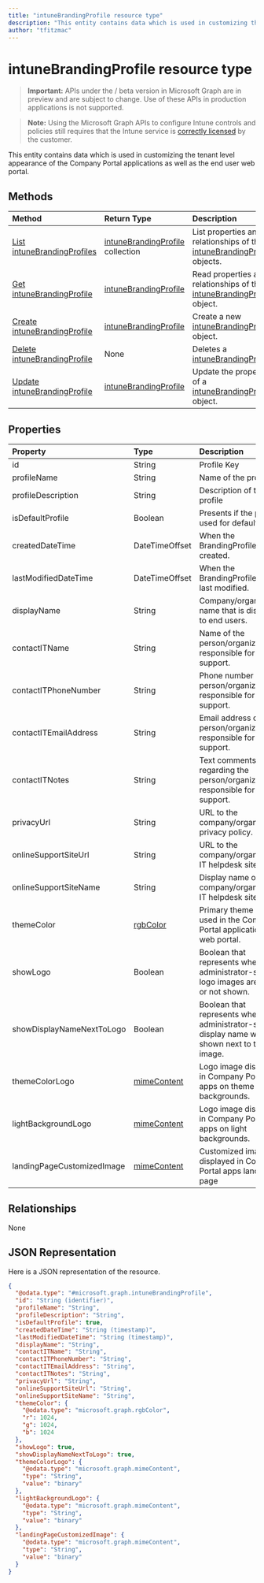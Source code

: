 ```yaml
---
title: "intuneBrandingProfile resource type"
description: "This entity contains data which is used in customizing the tenant level appearance of the Company Portal applications as well as the end user web portal."
author: "tfitzmac"
---
```


# intuneBrandingProfile resource type

> **Important:** APIs under the / beta version in Microsoft Graph are in preview and are subject to change. Use of these APIs in production applications is not supported.

> **Note:** Using the Microsoft Graph APIs to configure Intune controls and policies still requires that the Intune service is [correctly licensed](https://go.microsoft.com/fwlink/?linkid=839381) by the customer.

This entity contains data which is used in customizing the tenant level appearance of the Company Portal applications as well as the end user web portal.
## Methods
|Method|Return Type|Description|
|:---|:---|:---|
|[List intuneBrandingProfiles](../api/intune-wip-intunebrandingprofile-list.md)|[intuneBrandingProfile](../resources/intune-wip-intunebrandingprofile.md) collection|List properties and relationships of the [intuneBrandingProfile](../resources/intune-wip-intunebrandingprofile.md) objects.|
|[Get intuneBrandingProfile](../api/intune-wip-intunebrandingprofile-get.md)|[intuneBrandingProfile](../resources/intune-wip-intunebrandingprofile.md)|Read properties and relationships of the [intuneBrandingProfile](../resources/intune-wip-intunebrandingprofile.md) object.|
|[Create intuneBrandingProfile](../api/intune-wip-intunebrandingprofile-create.md)|[intuneBrandingProfile](../resources/intune-wip-intunebrandingprofile.md)|Create a new [intuneBrandingProfile](../resources/intune-wip-intunebrandingprofile.md) object.|
|[Delete intuneBrandingProfile](../api/intune-wip-intunebrandingprofile-delete.md)|None|Deletes a [intuneBrandingProfile](../resources/intune-wip-intunebrandingprofile.md).|
|[Update intuneBrandingProfile](../api/intune-wip-intunebrandingprofile-update.md)|[intuneBrandingProfile](../resources/intune-wip-intunebrandingprofile.md)|Update the properties of a [intuneBrandingProfile](../resources/intune-wip-intunebrandingprofile.md) object.|

## Properties
|Property|Type|Description|
|:---|:---|:---|
|id|String|Profile Key|
|profileName|String|Name of the profile|
|profileDescription|String|Description of the profile|
|isDefaultProfile|Boolean|Presents if the profile is used for default.|
|createdDateTime|DateTimeOffset|When the BrandingProfile was created.|
|lastModifiedDateTime|DateTimeOffset|When the BrandingProfile was last modified.|
|displayName|String|Company/organization name that is displayed to end users.|
|contactITName|String|Name of the person/organization responsible for IT support.|
|contactITPhoneNumber|String|Phone number of the person/organization responsible for IT support.|
|contactITEmailAddress|String|Email address of the person/organization responsible for IT support.|
|contactITNotes|String|Text comments regarding the person/organization responsible for IT support.|
|privacyUrl|String|URL to the company/organization’s privacy policy.|
|onlineSupportSiteUrl|String|URL to the company/organization’s IT helpdesk site.|
|onlineSupportSiteName|String|Display name of the company/organization’s IT helpdesk site.|
|themeColor|[rgbColor](../resources/intune-shared-rgbcolor.md)|Primary theme color used in the Company Portal applications and web portal.|
|showLogo|Boolean|Boolean that represents whether the administrator-supplied logo images are shown or not shown.|
|showDisplayNameNextToLogo|Boolean|Boolean that represents whether the administrator-supplied display name will be shown next to the logo image.|
|themeColorLogo|[mimeContent](../resources/intune-shared-mimecontent.md)|Logo image displayed in Company Portal apps on theme color backgrounds.|
|lightBackgroundLogo|[mimeContent](../resources/intune-shared-mimecontent.md)|Logo image displayed in Company Portal apps on light backgrounds.|
|landingPageCustomizedImage|[mimeContent](../resources/intune-shared-mimecontent.md)|Customized image displayed in Company Portal apps landing page|

## Relationships
None
## JSON Representation
Here is a JSON representation of the resource.
<!-- {
  "blockType": "resource",
  "keyProperty": "id",
  "@odata.type": "microsoft.graph.intuneBrandingProfile"
}
-->
``` json
{
  "@odata.type": "#microsoft.graph.intuneBrandingProfile",
  "id": "String (identifier)",
  "profileName": "String",
  "profileDescription": "String",
  "isDefaultProfile": true,
  "createdDateTime": "String (timestamp)",
  "lastModifiedDateTime": "String (timestamp)",
  "displayName": "String",
  "contactITName": "String",
  "contactITPhoneNumber": "String",
  "contactITEmailAddress": "String",
  "contactITNotes": "String",
  "privacyUrl": "String",
  "onlineSupportSiteUrl": "String",
  "onlineSupportSiteName": "String",
  "themeColor": {
    "@odata.type": "microsoft.graph.rgbColor",
    "r": 1024,
    "g": 1024,
    "b": 1024
  },
  "showLogo": true,
  "showDisplayNameNextToLogo": true,
  "themeColorLogo": {
    "@odata.type": "microsoft.graph.mimeContent",
    "type": "String",
    "value": "binary"
  },
  "lightBackgroundLogo": {
    "@odata.type": "microsoft.graph.mimeContent",
    "type": "String",
    "value": "binary"
  },
  "landingPageCustomizedImage": {
    "@odata.type": "microsoft.graph.mimeContent",
    "type": "String",
    "value": "binary"
  }
}
```





